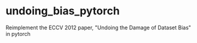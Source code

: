 # undoing_bias_pytorch
Reimplement the ECCV 2012 paper, "Undoing the Damage of Dataset Bias" in pytorch

